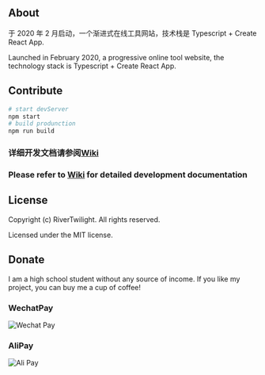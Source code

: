 ## About

于 2020 年 2 月启动，一个渐进式在线工具网站，技术栈是 Typescript + Create React App.

Launched in February 2020, a progressive online tool website, the technology stack is Typescript + Create React App.

## Contribute

```sh
# start devServer
npm start
# build produnction
npm run build
```

### 详细开发文档请参阅[Wiki](https://github.com/RiverTwilight/ygktool/wiki/Ygktool-Development-Document)

### Please refer to [Wiki](https://github.com/RiverTwilight/ygktool/wiki/Ygktool-Development-Document) for detailed development documentation

## License

Copyright (c) RiverTwilight. All rights reserved.

Licensed under the MIT license.

## Donate

I am a high school student without any source of income. If you like my project, you can buy me a cup of coffee!

### WechatPay

![Wechat Pay](https://i.loli.net/2020/09/12/CoJjtlHBskeMdKI.png)

### AliPay

![Ali Pay](https://i.loli.net/2020/09/12/Mq1TBZSwnDHVRxv.png)
